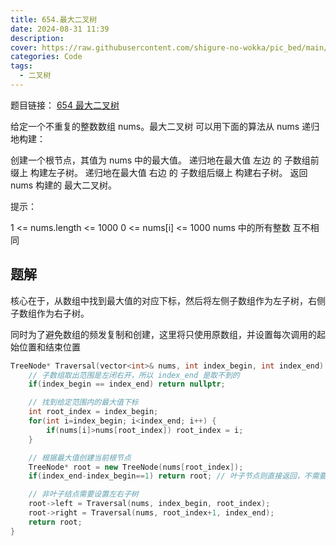 ```yaml
---
title: 654.最大二叉树
date: 2024-08-31 11:39
description: 
cover: https://raw.githubusercontent.com/shigure-no-wokka/pic_bed/main/imgs/family_code.jpg
categories: Code
tags:
  - 二叉树
---
```


题目链接： [654 最大二叉树](https://leetcode.cn/problems/maximum-binary-tree/description/)

给定一个不重复的整数数组 nums。最大二叉树 可以用下面的算法从 nums 递归地构建：

创建一个根节点，其值为 nums 中的最大值。
递归地在最大值 左边 的 子数组前缀上 构建左子树。
递归地在最大值 右边 的 子数组后缀上 构建右子树。
返回 nums 构建的 最大二叉树。

提示：

1 <= nums.length <= 1000
0 <= nums[i] <= 1000
nums 中的所有整数 互不相同

<!--more-->

## 题解

核心在于，从数组中找到最大值的对应下标，然后将左侧子数组作为左子树，右侧子数组作为右子树。

同时为了避免数组的频发复制和创建，这里将只使用原数组，并设置每次调用的起始位置和结束位置

```cpp
TreeNode* Traversal(vector<int>& nums, int index_begin, int index_end) {
    // 子数组取出范围是左闭右开，所以 index_end 是取不到的
    if(index_begin == index_end) return nullptr;

    // 找到给定范围内的最大值下标
    int root_index = index_begin;
    for(int i=index_begin; i<index_end; i++) {
        if(nums[i]>nums[root_index]) root_index = i;
    }

    // 根据最大值创建当前根节点
    TreeNode* root = new TreeNode(nums[root_index]);
    if(index_end-index_begin==1) return root; // 叶子节点则直接返回，不需要设置左右子树

    // 非叶子结点需要设置左右子树
    root->left = Traversal(nums, index_begin, root_index);
    root->right = Traversal(nums, root_index+1, index_end);
    return root;
}
```

